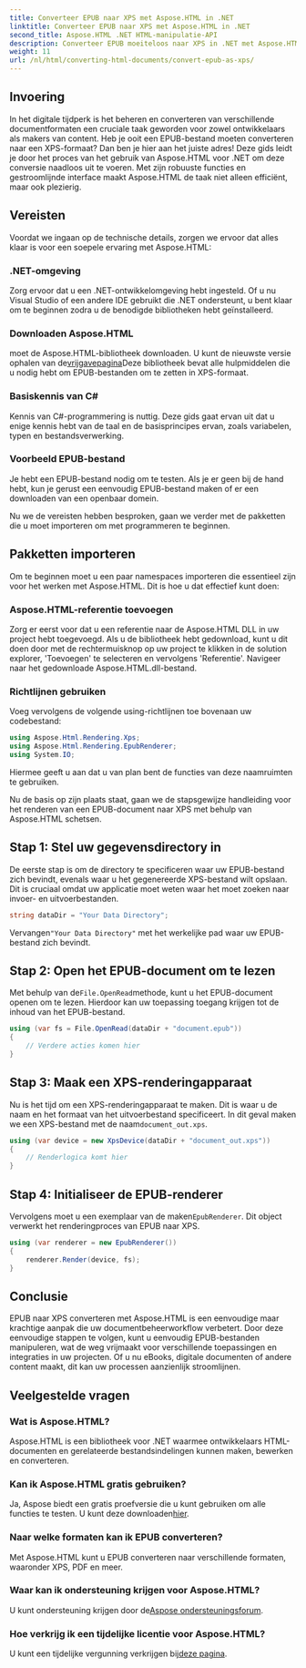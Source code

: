 ```yaml
---
title: Converteer EPUB naar XPS met Aspose.HTML in .NET
linktitle: Converteer EPUB naar XPS met Aspose.HTML in .NET
second_title: Aspose.HTML .NET HTML-manipulatie-API
description: Converteer EPUB moeiteloos naar XPS in .NET met Aspose.HTML. Volg onze stapsgewijze handleiding voor naadloze documentrendering.
weight: 11
url: /nl/html/converting-html-documents/convert-epub-as-xps/
---
```

## Invoering

In het digitale tijdperk is het beheren en converteren van verschillende documentformaten een cruciale taak geworden voor zowel ontwikkelaars als makers van content. Heb je ooit een EPUB-bestand moeten converteren naar een XPS-formaat? Dan ben je hier aan het juiste adres! Deze gids leidt je door het proces van het gebruik van Aspose.HTML voor .NET om deze conversie naadloos uit te voeren. Met zijn robuuste functies en gestroomlijnde interface maakt Aspose.HTML de taak niet alleen efficiënt, maar ook plezierig.

## Vereisten

Voordat we ingaan op de technische details, zorgen we ervoor dat alles klaar is voor een soepele ervaring met Aspose.HTML:

### .NET-omgeving
Zorg ervoor dat u een .NET-ontwikkelomgeving hebt ingesteld. Of u nu Visual Studio of een andere IDE gebruikt die .NET ondersteunt, u bent klaar om te beginnen zodra u de benodigde bibliotheken hebt geïnstalleerd.

### Downloaden Aspose.HTML
 moet de Aspose.HTML-bibliotheek downloaden. U kunt de nieuwste versie ophalen van de[vrijgavepagina](https://releases.aspose.com/html/net/)Deze bibliotheek bevat alle hulpmiddelen die u nodig hebt om EPUB-bestanden om te zetten in XPS-formaat.

### Basiskennis van C#
Kennis van C#-programmering is nuttig. Deze gids gaat ervan uit dat u enige kennis hebt van de taal en de basisprincipes ervan, zoals variabelen, typen en bestandsverwerking.

### Voorbeeld EPUB-bestand
Je hebt een EPUB-bestand nodig om te testen. Als je er geen bij de hand hebt, kun je gerust een eenvoudig EPUB-bestand maken of er een downloaden van een openbaar domein.

Nu we de vereisten hebben besproken, gaan we verder met de pakketten die u moet importeren om met programmeren te beginnen.

## Pakketten importeren

Om te beginnen moet u een paar namespaces importeren die essentieel zijn voor het werken met Aspose.HTML. Dit is hoe u dat effectief kunt doen:

### Aspose.HTML-referentie toevoegen
Zorg er eerst voor dat u een referentie naar de Aspose.HTML DLL in uw project hebt toegevoegd. Als u de bibliotheek hebt gedownload, kunt u dit doen door met de rechtermuisknop op uw project te klikken in de solution explorer, 'Toevoegen' te selecteren en vervolgens 'Referentie'. Navigeer naar het gedownloade Aspose.HTML.dll-bestand.

### Richtlijnen gebruiken
Voeg vervolgens de volgende using-richtlijnen toe bovenaan uw codebestand:

```csharp
using Aspose.Html.Rendering.Xps;
using Aspose.Html.Rendering.EpubRenderer;
using System.IO;
```

Hiermee geeft u aan dat u van plan bent de functies van deze naamruimten te gebruiken.

Nu de basis op zijn plaats staat, gaan we de stapsgewijze handleiding voor het renderen van een EPUB-document naar XPS met behulp van Aspose.HTML schetsen.

## Stap 1: Stel uw gegevensdirectory in

De eerste stap is om de directory te specificeren waar uw EPUB-bestand zich bevindt, evenals waar u het gegenereerde XPS-bestand wilt opslaan. Dit is cruciaal omdat uw applicatie moet weten waar het moet zoeken naar invoer- en uitvoerbestanden.

```csharp
string dataDir = "Your Data Directory";
```

 Vervangen`"Your Data Directory"` met het werkelijke pad waar uw EPUB-bestand zich bevindt.

## Stap 2: Open het EPUB-document om te lezen

 Met behulp van de`File.OpenRead`methode, kunt u het EPUB-document openen om te lezen. Hierdoor kan uw toepassing toegang krijgen tot de inhoud van het EPUB-bestand.

```csharp
using (var fs = File.OpenRead(dataDir + "document.epub"))
{
    // Verdere acties komen hier
}
```

## Stap 3: Maak een XPS-renderingapparaat

 Nu is het tijd om een XPS-renderingapparaat te maken. Dit is waar u de naam en het formaat van het uitvoerbestand specificeert. In dit geval maken we een XPS-bestand met de naam`document_out.xps`.

```csharp
using (var device = new XpsDevice(dataDir + "document_out.xps"))
{
    // Renderlogica komt hier
}
```

## Stap 4: Initialiseer de EPUB-renderer

 Vervolgens moet u een exemplaar van de maken`EpubRenderer`. Dit object verwerkt het renderingproces van EPUB naar XPS.

```csharp
using (var renderer = new EpubRenderer())
{
    renderer.Render(device, fs);
}
```

## Conclusie

EPUB naar XPS converteren met Aspose.HTML is een eenvoudige maar krachtige aanpak die uw documentbeheerworkflow verbetert. Door deze eenvoudige stappen te volgen, kunt u eenvoudig EPUB-bestanden manipuleren, wat de weg vrijmaakt voor verschillende toepassingen en integraties in uw projecten. Of u nu eBooks, digitale documenten of andere content maakt, dit kan uw processen aanzienlijk stroomlijnen. 

## Veelgestelde vragen

### Wat is Aspose.HTML?
Aspose.HTML is een bibliotheek voor .NET waarmee ontwikkelaars HTML-documenten en gerelateerde bestandsindelingen kunnen maken, bewerken en converteren.

### Kan ik Aspose.HTML gratis gebruiken?
 Ja, Aspose biedt een gratis proefversie die u kunt gebruiken om alle functies te testen. U kunt deze downloaden[hier](https://releases.aspose.com/).

### Naar welke formaten kan ik EPUB converteren?
Met Aspose.HTML kunt u EPUB converteren naar verschillende formaten, waaronder XPS, PDF en meer.

### Waar kan ik ondersteuning krijgen voor Aspose.HTML?
 U kunt ondersteuning krijgen door de[Aspose ondersteuningsforum](https://forum.aspose.com/c/html/29).

### Hoe verkrijg ik een tijdelijke licentie voor Aspose.HTML?
 U kunt een tijdelijke vergunning verkrijgen bij[deze pagina](https://purchase.conholdate.com/temporary-license/).